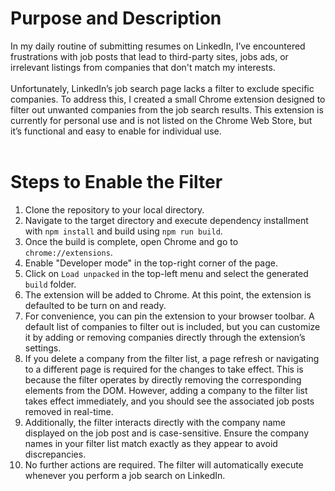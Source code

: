 <h1>Purpose and Description</h1> 
In my daily routine of submitting resumes on LinkedIn, I’ve encountered frustrations with job posts that lead to third-party sites, jobs ads, or irrelevant listings from companies that don't match my interests. </br></br>
Unfortunately, LinkedIn’s job search page lacks a filter to exclude specific companies.
To address this, I created a small Chrome extension designed to filter out unwanted companies from the job search results. This extension is currently for personal use and is not listed on the Chrome Web Store, but it’s functional and easy to enable for individual use. </br></br>

<h1>Steps to Enable the Filter</h1> 
<ol> 
    <li>Clone the repository to your local directory.</li>
    <li>Navigate to the target directory and execute dependency installment with  <code>npm install</code> and build using <code>npm run build</code>.</li> 
    <li>Once the build is complete, open Chrome and go to <code>chrome://extensions</code>.</li> 
    <li>Enable "Developer mode" in the top-right corner of the page.</li> 
    <li>Click on <code>Load unpacked</code> in the top-left menu and select the generated <code>build</code> folder.</li>
    <li>The extension will be added to Chrome. At this point, the extension is defaulted to be turn on and ready.</li> 
    <li>For convenience, you can pin the extension to your browser toolbar. A default list of companies to filter out is included, but you can customize it by adding or removing companies directly through the extension’s settings.</li>
    <li> If you delete a company from the filter list, a page refresh or navigating to a different page is required for the changes to take effect. This is because the filter operates by directly removing the corresponding elements from the DOM. However, adding a company to the filter list takes effect immediately, and you should see the associated job posts removed in real-time. </li> 
    <li>Additionally, the filter interacts directly with the company name displayed on the job post and is case-sensitive. Ensure the company names in your filter list match exactly as they appear to avoid discrepancies.</li>
    <li>No further actions are required. The filter will automatically execute whenever you perform a job search on LinkedIn.</li> </ol>